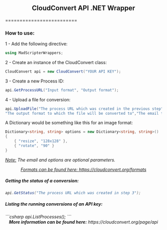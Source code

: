 <div align="center"><h2>CloudConvert API .NET Wrapper</h2></div>

=========================
<h3><b>How to use:</b></h3>

1 - Add the following directive:<br>
```csharp
using MadScripterWrappers;
```

2 - Create an instance of the CloudConvert class:<br>
```csharp
CloudConvert api = new CloudConvert("YOUR API KEY");
```
3 - Create a new Process ID:<br>
```csharp
api.GetProcessURL("Input format", "Output format");
```
4 - Upload a file for conversion:<br>
```csharp
api.UploadFile("The process URL which was created in the previous step","Path to the file you want to upload",
"The output format to which the file will be converted to","The email that will be notified once the conversion is done","A Dictionary of options which are format specific");
```

A Dictionary would be something like this for an image format:
```csharp
Dictionary<string, string> options = new Dictionary<string, string>()
{
	{ "resize", "128x128" },
	{ "rotate", "90" }
}
```

<i><u>Note:</u> The email and options are optional parameters.<i>

<div align="center"><u>Formats can be found here: https://cloudconvert.org/formats</u></div>
<h5>Getting the status of a conversion:</h5>

```csharp
api.GetStatus("The process URL which was created in step 3");
```

<h5>Listing the running conversions of an API key:</h5>
```csharp
api.ListProcesses();
```

<div align="center"><i><b>More information can be found here:</b></i> https://cloudconvert.org/page/api</div>
